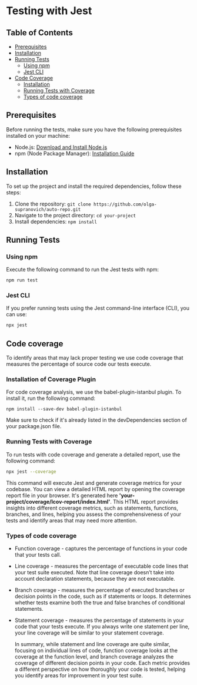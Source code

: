 # Testing with Jest

## Table of Contents
- [Prerequisites](#prerequisites)
- [Installation](#installation)
- [Running Tests](#running-tests)
  - [Using npm](#using-npm)
  - [Jest CLI](#jest-cli)
- [Code Coverage](#code-coverage)
  - [Installation](#installation-of-coverage-plugin)
  - [Running Tests with Coverage](#running-tests-with-coverage)
  - [Types of code coverage](#types-of-code-coverage)

## Prerequisites
Before running the tests, make sure you have the following prerequisites installed on your machine:
- Node.js: [Download and Install Node.js](https://nodejs.org/)
- npm (Node Package Manager): [Installation Guide](https://www.npmjs.com/get-npm)

## Installation
To set up the project and install the required dependencies, follow these steps:
1. Clone the repository: `git clone https://github.com/olga-supranovich/auto-repo.git`
2. Navigate to the project directory: `cd your-project`
3. Install dependencies: `npm install`


## Running Tests
### Using npm
Execute the following command to run the Jest tests with npm:
```bash
npm run test
```

### Jest CLI
If you prefer running tests using the Jest command-line interface (CLI), you can use:
```bash
npx jest
```

## Code coverage

To identify areas that may lack proper testing we use code coverage that measures the percentage of source code our tests execute. 
### Installation of Coverage Plugin
For code coverage analysis, we use the babel-plugin-istanbul plugin. To install it, run the following command:
```
npm install --save-dev babel-plugin-istanbul
```
Make sure to check if it's already listed in the devDependencies section of your package.json file.

### Running Tests with Coverage
To run tests with code coverage and generate a detailed report, use the following command:
```bash
npx jest --coverage
```
This command will execute Jest and generate coverage metrics for your codebase. You can view a detailed HTML report by opening the coverage report file in your browser. It's generated here **'your-project/coverage/lcov-report/index.html'**.
This HTML report provides insights into different coverage metrics, such as statements, functions, branches, and lines, helping you assess the comprehensiveness of your tests and identify areas that may need more attention.

### Types of code coverage

- Function coverage -  captures the percentage of functions in your code that your tests call.
- Line coverage - measures the percentage of executable code lines that your test suite executed. Note that line coverage doesn’t take into account declaration statements, because they are not executable.
- Branch coverage - measures the percentage of executed branches or decision points in the code, such as if statements or loops. It determines whether tests examine both the true and false branches of conditional statements.
- Statement coverage - measures the percentage of statements in your code that your tests execute. If you always write one statement per line, your line coverage will be similar to your statement coverage.

  In summary, while statement and line coverage are quite similar, focusing on individual lines of code, function coverage looks at the coverage at the function level, and branch coverage analyzes the coverage of different decision points in your code. Each metric provides a different perspective on how thoroughly your code is tested, helping you identify areas for improvement in your test suite.

